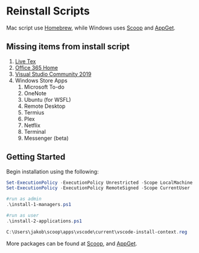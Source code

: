 # Reinstall Scripts

Mac script use [Homebrew](https://brew.sh/), while Windows uses [Scoop](https://scoop.sh/) and [AppGet](https://appget.net/).

## Missing items from install script

1. [Live Tex](https://www.tug.org/texlive/acquire-netinstall.html)
2. [Office 365 Home](https://account.microsoft.com/services/office/install)
3. [Visual Studio Community 2019](https://visualstudio.microsoft.com/downloads/)
4. Windows Store Apps
   1. Microsoft To-do
   2. OneNote
   3. Ubuntu (for WSFL)
   4. Remote Desktop
   5. Termius
   6. Plex
   7. Netflix
   8. Terminal
   9. Messenger (beta)

## Getting Started

Begin installation using the following:

```powershell
Set-ExecutionPolicy -ExecutionPolicy Unrestricted -Scope LocalMachine
Set-ExecutionPolicy -ExecutionPolicy RemoteSigned -Scope CurrentUser

#run as admin
.\install-1-managers.ps1

#run as user
.\install-2-applications.ps1

C:\Users\jakob\scoop\apps\vscode\current\vscode-install-context.reg
```

More packages can be found at [Scoop](https://github.com/ScoopInstaller/Main/tree/master/bucket), and [AppGet](https://appget.net/packages).
